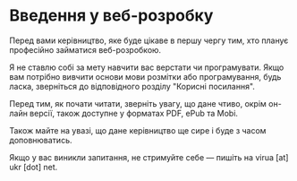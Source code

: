 Введення у веб-розробку
=======

Перед вами керівництво, яке буде цікаве в першу чергу тим, хто планує професійно займатися веб-розробкою.

Я не cтавлю собі за мету навчити вас верстати чи програмувати. Якщо вам потрібно вивчити основи мови розмітки або програмування, будь ласка, зверніться до відповідного розділу "Корисні посилання".

Перед тим, як почати читати, зверніть увагу, що дане чтиво, окрім он-лайн версії, також доступне у форматах PDF, ePub та Mobi.

Також майте на увазі, що дане керівництво ще сире і буде з часом доповнюватись.

Якщо у вас виникли запитання, не стримуйте себе — пишіть на virua [at] ukr [dot] net.
